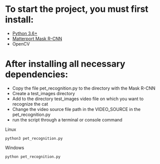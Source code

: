 # To start the project, you must first install:
* [Python 3.6+](https://www.python.org/downloads/)
* [Matterport Mask R-CNN](https://github.com/matterport/Mask_RCNN)
* OpenCV

# After installing all necessary dependencies:
* Copy the file pet_recognition.py to the directory with the Mask R-CNN
* Create a test_images directory
* Add to the directory test_images video file on which you want to recognize the cat
* Change the video source file path in the VIDEO_SOURCE in the pet_recognition.py
* run the script through a terminal or console command

Linux
```
python3 pet_recognition.py
``` 

Windows
```
python pet_recognition.py
``` 
